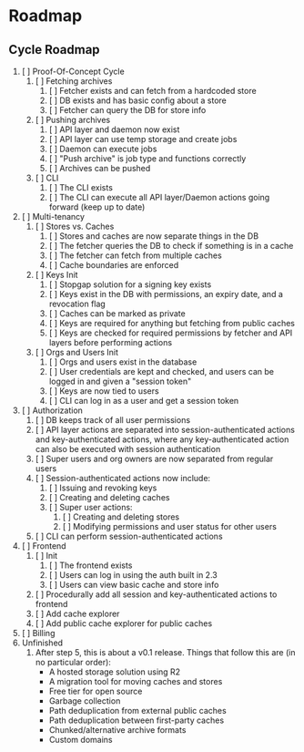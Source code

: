 # Roadmap

## Cycle Roadmap
1. [ ] Proof-Of-Concept Cycle
	1. [ ] Fetching archives
		1. [ ] Fetcher exists and can fetch from a hardcoded store
		2. [ ] DB exists and has basic config about a store
		3. [ ] Fetcher can query the DB for store info
	2. [ ] Pushing archives
		1. [ ] API layer and daemon now exist
		2. [ ] API layer can use temp storage and create jobs
		3. [ ] Daemon can execute jobs
		4. [ ] "Push archive" is job type and functions correctly
		5. [ ] Archives can be pushed
	3. [ ] CLI
		1. [ ] The CLI exists
		2. [ ] The CLI can execute all API layer/Daemon actions going forward (keep up to date)
2. [ ] Multi-tenancy
	1. [ ] Stores vs. Caches
		1. [ ] Stores and caches are now separate things in the DB
		2. [ ] The fetcher queries the DB to check if something is in a cache
		3. [ ] The fetcher can fetch from multiple caches
		4. [ ] Cache boundaries are enforced
	2. [ ] Keys Init
		1. [ ] Stopgap solution for a signing key exists
		2. [ ] Keys exist in the DB with permissions, an expiry date, and a revocation flag
		3. [ ] Caches can be marked as private
		4. [ ] Keys are required for anything but fetching from public caches
		5. [ ] Keys are checked for required permissions by fetcher and API layers before performing actions
	3. [ ] Orgs and Users Init
		1. [ ] Orgs and users exist in the database
		2. [ ] User credentials are kept and checked, and users can be logged in and given a "session token"
		3. [ ] Keys are now tied to users
		4. [ ] CLI can log in as a user and get a session token
3. [ ] Authorization
	1. [ ] DB keeps track of all user permissions
	2. [ ] API layer actions are separated into session-authenticated actions and key-authenticated actions, where any key-authenticated action can also be executed with session authentication
	3. [ ] Super users and org owners are now separated from regular users
	4. [ ] Session-authenticated actions now include:
		1. [ ] Issuing and revoking keys
		2. [ ] Creating and deleting caches
		3. [ ] Super user actions:
			1. [ ] Creating and deleting stores
			2. [ ] Modifying permissions and user status for other users
	5. [ ] CLI can perform session-authenticated actions
4. [ ] Frontend
	1. [ ] Init
		1. [ ] The frontend exists
		2. [ ] Users can log in using the auth built in 2.3
		3. [ ] Users can view basic cache and store info
	2. [ ] Procedurally add all session and key-authenticated actions to frontend
	3. [ ] Add cache explorer
	4. [ ] Add public cache explorer for public caches
5. [ ] Billing
6. Unfinished
	1. After step 5, this is about a v0.1 release. Things that follow this are (in no particular order):
		- A hosted storage solution using R2
		- A migration tool for moving caches and stores
		- Free tier for open source
		- Garbage collection
		- Path deduplication from external public caches
		- Path deduplication between first-party caches
		- Chunked/alternative archive formats
		- Custom domains
